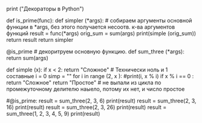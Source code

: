 print ("Декораторы в Python")

def is_prime(func):
    def simpler (*args):    # собираем аргументы основной функции в *args, без этого получается несоотв. к-ва аргументов функций
        result = func(*args)
        orig_sum = sum(args)
        print(simple (orig_sum))
        return result
    return simpler



@is_prime # декоритруем основную функцию.
def sum_three (*args):
    return sum(args)

def simple (x):
    if x < 2:
        return "Сложное" # Технически ноль и 1 составные
    i = 0
    simp = ""
    for i in range (2, x ):
        #print(i, x % i)
        if x % i == 0 :
            return "Сложное"
    return "Простое" # не выпали из цикла по промежуточному делителю наыело, потому их нет, и число простое






#@is_prime:
result = sum_three(2, 3, 6)
print(result)
result = sum_three(2, 3, 16)
print(result)
result = sum_three(2, 3, 26)
print(result)
result = sum_three(1, 2, 3, 4, 5, 9)
print(result)
